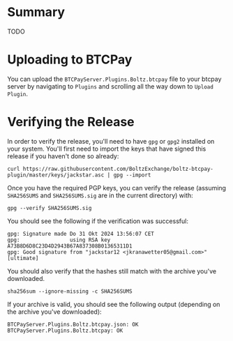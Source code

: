 # Summary

TODO

# Uploading to BTCPay

You can upload the `BTCPayServer.Plugins.Boltz.btcpay` file to your btcpay server by navigating to `Plugins` and scrolling all the way down to `Upload Plugin`.

# Verifying the Release

In order to verify the release, you'll need to have `gpg` or `gpg2` installed on your system. You'll first need to import the keys that have signed this release if you haven't done so already:

```
curl https://raw.githubusercontent.com/BoltzExchange/boltz-btcpay-plugin/master/keys/jackstar.asc | gpg --import
```

Once you have the required PGP keys, you can verify the release (assuming `SHA256SUMS` and `SHA256SUMS.sig` are in the current directory) with:

```
gpg --verify SHA256SUMS.sig
```

You should see the following if the verification was successful:

```
gpg: Signature made Do 31 Okt 2024 13:56:07 CET
gpg:                using RSA key A73B8D6D8C23D4D2943B67A837308B01365311D1
gpg: Good signature from "jackstar12 <jkranawetter05@gmail.com>" [ultimate]
```

You should also verify that the hashes still match with the archive you've downloaded.

```
sha256sum --ignore-missing -c SHA256SUMS
```

If your archive is valid, you should see the following output (depending on the archive you've downloaded):

```
BTCPayServer.Plugins.Boltz.btcpay.json: OK
BTCPayServer.Plugins.Boltz.btcpay: OK
```
